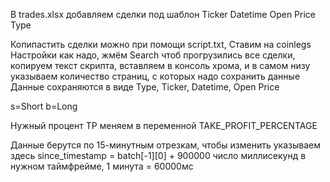 В trades.xlsx добавляем сделки под шаблон
Ticker	Datetime	Open Price	Type

Копипастить сделки можно при помощи script.txt, Ставим на coinlegs Настройки как надо, жмём Search чтоб прогрузились все сделки, копируем текст скрипта, вставляем в консоль хрома, и в самом низу указываем количество страниц, с которых надо сохранить данные
Данные сохраняются в виде 
Type, Ticker, Datetime, Open Price


s=Short
b=Long

Нужный процент TP меняем в переменной TAKE_PROFIT_PERCENTAGE

Данные берутся по 15-минутным отрезкам, чтобы изменить указываем здесь since_timestamp = batch[-1][0] + 900000 число миллисекунд в нужном таймфрейме, 1 минута = 60000мс

